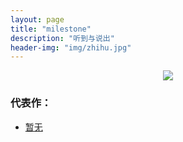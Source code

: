 ```yaml
---
layout: page
title: "milestone"
description: "听到与说出"
header-img: "img/zhihu.jpg"
---
```



<center>
    <p><img src="https://huasp-my.sharepoint.cn/personal/zengjiean_o2o_huas_edu_gr/_layouts/15/guestaccess.aspx?guestaccesstoken=J8s7B35XpsOoQWV8k47XbupysJRvCVZXIY%2fbSzTA%2ff8%3d&docid=07d5035e360624c1e84acb1f05ce6a27b" align="center"></p>
</center>


### 代表作：


- [暂无](http://isheng5.github.io)
